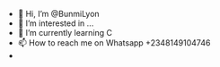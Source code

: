 - 👋 Hi, I’m @BunmiLyon
- 👀 I’m interested in ...
- 🌱 I’m currently learning C
- 📫 How to reach me on Whatsapp +2348149104746
- <!---
 💞️ I’m looking to collaborate on ...
--->

<!---
BunmiLyon/BunmiLyon is a ✨ special ✨ repository because its `README.md` (this file) appears on your GitHub profile.
You can click the Preview link to take a look at your changes.
--->

